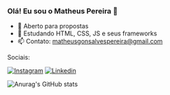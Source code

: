 ### Olá! Eu sou o Matheus Pereira 👋

- 🔭 Aberto para propostas
- 🌱 Estudando HTML, CSS, JS e seus frameworks
- 📫 Contato: matheusgonsalvespereira@gmail.com

Sociais: 

[![Instagram](https://img.shields.io/badge/Instagram-E4405F?style=for-the-badge&logo=instagram&logoColor=white)](https://www.instagram.com/japinha_pvd4/)
[![Linkedin](https://img.shields.io/badge/LinkedIn-0077B5?style=for-the-badge&logo=linkedin&logoColor=white)](https://www.linkedin.com/in/matheuspereiragonsalves/)

![Anurag's GitHub stats](https://github-readme-stats.vercel.app/api?username=Matheuspgonsalves&show_icons=true&theme=dark)
